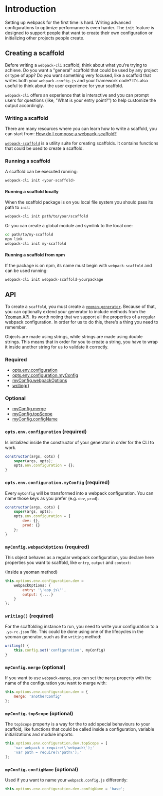 # Introduction

Setting up webpack for the first time is hard. Writing advanced configurations to optimize performance is even harder. The `init` feature is designed to support people that want to create their own configuration or initializing other projects people create.

## Creating a scaffold

Before writing a `webpack-cli` scaffold, think about what you're trying to achieve. Do you want a "general" scaffold that could be used by any project or type of app? Do you want something very focused, like a scaffold that writes both your `webpack.config.js` and your framework code? It's also useful to think about the user experience for your scaffold.

`webpack-cli` offers an experience that is interactive and you can prompt users for questions (like, "What is your entry point?") to help customize the output accordingly.

### Writing a scaffold

There are many resources where you can learn how to write a scaffold, you can start from: [How do I compose a
webpack-scaffold?](https://github.com/evenstensberg/webpack-scaffold-demo)


[`webpack-scaffold`](./packages/webpack-scaffold) is a utility suite for creating scaffolds. It contains functions that could be used to create a scaffold.


### Running a scaffold

A scaffold can be executed running: 

```js
webpack-cli init <your-scaffold>
```

#### Running a scaffold locally
When the scaffold package is on you local file system you should pass its path to `init`:

```bash
webpack-cli init path/to/your/scaffold
```

Or you can create a global module and symlink to the local one:

```bash
cd path/to/my-scaffold
npm link
webpack-cli init my-scaffold
```

#### Running a scaffold from npm

If the package is on npm, its name must begin with `webpack-scaffold` and can be used running:

```js
webpack-cli init webpack-scaffold-yourpackage
```


## API

To create a `scaffold`, you must create a [`yeoman-generator`](http://yeoman.io/authoring/). Because of that, you can optionally extend your generator to include methods from the [Yeoman API](http://yeoman.io/learning/). Its worth noting that we support all the properties of a regular webpack configuration. In order for us to do this, there's a thing you need to remember.

Objects are made using strings, while strings are made using double strings. This means that in order for you to create a string, you have to wrap it inside another string for us to validate it correctly.

### Required
- [opts.env.configuration](#`opts.env.configuration`-(required))
- [opts.env.configuration.myConfig](#`opts.env.configuration.myConfig`-(required))
- [myConfig.webpackOptions](#`myConfig.webpackOptions`-(required))
- [writing()](#`writing()`-(required))
  
### Optional
- [myConfig.merge](#`myConfig.merge`-(optional))
- [myConfig.topScope](#`myConfig.topScope`-(optional))
- [myConfig.configName](#`myConfig.configName`-(optional))

### `opts.env.configuration` (required)

Is initialized inside the constructor of your generator in order for the CLI to work.

```js
constructor(args, opts) {
	super(args, opts);
	opts.env.configuration = {};
}
```

### `opts.env.configuration.myConfig` (required)

Every `myConfig` will be transformed into a webpack configuration. You can name those keys as you prefer (e.g. `dev`, `prod`):

```js
constructor(args, opts) {
	super(args, opts);
	opts.env.configuration = {
		dev: {},
		prod: {}
	};
}
```

### `myConfig.webpackOptions` (required)

This object behaves as a regular webpack configuration, you declare here  properties you want to scaffold, like `entry`, `output` and `context`:

(Inside a yeoman method)

```js
this.options.env.configuration.dev = 
	webpackOptions: {
		entry: '\'app.js\'',
		output: {....}
	}
};
```

### `writing()` (required)

For the scaffolding instance to run, you need to write your configuration to a `.yo-rc.json` file. This could be done using one of the lifecycles in the yeoman generator, such as the `writing` method:

```js
writing() {
	this.config.set('configuration', myConfig)
}
```

### `myConfig.merge` (optional)

If you want to use `webpack-merge`, you can set the `merge` property with the name of the configuration you want to merge with:

```js
this.options.env.configuration.dev = {
	merge: 'anotherConfig'
};
```

### `myConfig.topScope` (optional)

The `topScope` property is a way for the to add special behaviours to your scaffold, like functions that could be called inside a configuration, variable initializations and module imports:

```js
this.options.env.configuration.dev.topScope = [
	'var webpack = require(\'webpack\');'
	'var path = require(\'path\');'
];
```

### `myConfig.configName` (optional)

Used if you want to name your `webpack.config.js` differently:

```js
this.options.env.configuration.dev.configName = 'base';
```

